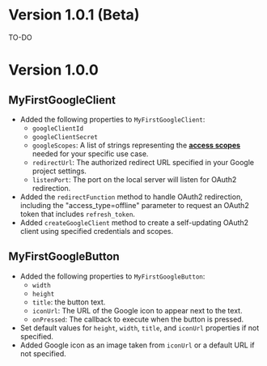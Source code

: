 # Version 1.0.1 (Beta)

TO-DO
# Version 1.0.0

## MyFirstGoogleClient

- Added the following properties to `MyFirstGoogleClient`:
  - `googleClientId`
  - `googleClientSecret`
  - `googleScopes`: A list of strings representing the **[access scopes](https://developers.google.com/identity/protocols/oauth2/scopes)** needed for your specific use case.
  - `redirectUrl`: The authorized redirect URL specified in your Google project settings.
  - `listenPort`: The port on the local server will listen for OAuth2 redirection.
- Added the `redirectFunction` method to handle OAuth2 redirection, including the "access_type=offline" parameter to request an OAuth2 token that includes `refresh_token`.
- Added `createGoogleClient` method to create a self-updating OAuth2 client using specified credentials and scopes.
## MyFirstGoogleButton

- Added the following properties to `MyFirstGoogleButton`:
  - `width`
  - `height`
  - `title`: the button text.
  - `iconUrl`: The URL of the Google icon to appear next to the text.
  - `onPressed`: The callback to execute when the button is pressed.
- Set default values ​​for `height`, `width`, `title`, and `iconUrl` properties if not specified.
- Added Google icon as an image taken from `iconUrl` or a default URL if not specified.
